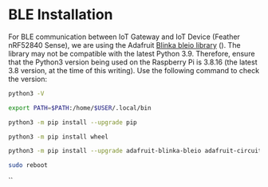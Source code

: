 # BLE Installation

For BLE communication between IoT Gateway and IoT Device (Feather nRF52840 Sense), we are using the Adafruit [Blinka bleio library](https://github.com/adafruit/Adafruit\_Blinka\_bleio) (). The library may not be compatible with the latest Python 3.9. Therefore, ensure that the Python3 version being used on the Raspberry Pi is 3.8.16 (the latest 3.8 version, at the time of this writing). Use the following command to check the version:

```bash
python3 -V
```

```bash
export PATH=$PATH:/home/$USER/.local/bin
```

```bash
python3 -m pip install --upgrade pip
```

```bash
python3 -m pip install wheel
```

```bash
python3 -m pip install --upgrade adafruit-blinka-bleio adafruit-circuitpython-ble
```

```bash
sudo reboot
```

``
